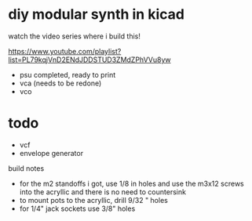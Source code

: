 # diy modular synth in kicad

watch the video series where i build this!

https://www.youtube.com/playlist?list=PL79kqjVnD2ENdJDDSTUD3ZMdZPhVVu8yw

- psu completed, ready to print
- vca (needs to be redone)
- vco 

# todo
- vcf 
- envelope generator


build notes

* for the m2 standoffs i got, use 1/8 in holes and use the m3x12 screws into the acryllic and there is no need to countersink 
* to mount pots to the acryllic, drill 9/32 " holes 
* for 1/4" jack sockets use 3/8" holes 